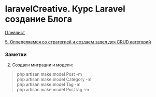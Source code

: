 # laravelCreative. Курс Laravel создание Блога  

[Плейлист](https://www.youtube.com/watch?v=UqlVcp21X7c&list=PLd2_Os8Cj3t8StX6GztbdMIUXmgPuingB)  

[5. Определяемся со стратегией и создаем задел для CRUD категорий](https://www.youtube.com/watch?v=Ibq8wmr0_Iw&list=PLd2_Os8Cj3t8StX6GztbdMIUXmgPuingB&index=7)

### Заметки  

2. Создали миграции и модели:  

> php artisan make:model Post -m  
> php artisan make:model Category -m  
> php artisan make:model Tag -m  
> php artisan make:model PostTag -m  

